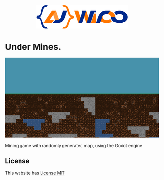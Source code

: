 <p align="center">
    <img src="https://github.com/AJ-Wi/AJ-Wi/blob/main/assets/logo_horizontal.png" width="300" title="AJ-Wi">
</p>

# Under Mines.

![screen](/screenshot/screen.png)

Mining game with randomly generated map, using the Godot engine

## License

This website has [License MIT](LICENCE)
